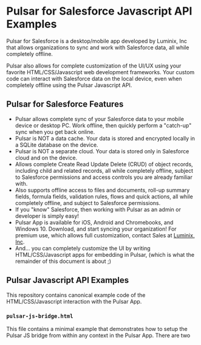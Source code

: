 Pulsar for Salesforce Javascript API Examples
=============================================

Pulsar for Salesforce is a desktop/mobile app developed by Luminix, Inc that allows organizations to sync and work with Salesforce data, all while completely offline.

Pulsar also allows for complete customization of the UI/UX using your favorite HTML/CSS/Javascript web development frameworks.  Your custom code can interact with Salesforce data on the local device, even when completely offline using the Pulsar Javascript API.

Pulsar for Salesforce Features
------------------------------
- Pulsar allows complete sync of your Salesforce data to your mobile device or desktop PC. Work offline, then quickly perform a "catch-up" sync when you get back online.
- Pulsar is NOT a data cache.  Your data is stored and encrypted locally in a SQLite database on the device.
- Pulsar is NOT a separate cloud.  Your data is stored only in Salesforce cloud and on the device.
- Allows complete Create Read Update Delete (CRUD) of object records, including child and related records, all while completely offline, subject to Salesforce permissions and access controls you are already familiar with.
- Also supports offline access to files and documents, roll-up summary fields, formula fields, validation rules, flows and quick actions, all while completely offline, and subject to Salesforce permissions.
- If you "know" Salesforce, then working with Pulsar as an admin or developer is simply easy!
- Pulsar App is available for iOS, Android and Chromebooks, and Windows 10.  Download, and start syncing your organization!  For premium use, which allows full customization, contact Sales at [Luminix, Inc](https://www.luminixinc.com).
- And... you can completely customize the UI by writing HTML/CSS/Javascript apps for embedding in Pulsar, (which is what the remainder of this document is about ;)

Pulsar Javascript API Examples
------------------------------

This repository contains canonical example code of the HTML/CSS/Javascript interaction with the Pulsar App.

### `pulsar-js-bridge.html`

This file contains a minimal example that demonstrates how to setup the Pulsar JS bridge from within any context in the Pulsar App. There are two <script> blocks in the header. The first contains all the code required to prepare the bridge for your application. The second is a minimal example of how to start an application. The connecting bit of code between these two in this particular case is the function startApp(). This is defined in second <script> block, and called in the first. You can rename this function, but make sure that you modify the function calls in the first block of code to reflect any naming changes.

### `hello.html`

A simple, self-contained, "hello world" example that exercises the Pulsar Javascript API.  Performs some simple queries and prints out the results.

### `helloembed.html`

Similar to `hello.html` example, but launches another document/app within an iframe.  This document can also make API calls into Pulsar.

### `hellosync.html`

Similar to `hello.html` example, but also sets up to monitor sync process updates.  Homework assignment: Suppress the main Pulsar sync banner using the appropriate Pulsar Setting and implement your own sync banner in HTML/CSS Javascript! ;)

Running the Examples in Pulsar
------------------------------

To view these examples in Pulsar:

- Upload the HTML file(s) to Salesforce, specifically upload them into your org's Content Library (or Files section)
- Launch Pulsar app on your device, login again if prompted, and resync Pulsar
- After sync, navigate to the document under the Pulsar Content Library (Files) tab and open it

Pulsar Developer REPL
---------------------

The process to upload changes to Salesforce, resync Pulsar to view them, and edit/repeat, is extremely time-consuming and error-prone.  Luckily, after you have the file(s) initially uploaded and displaying in Pulsar, you can switch to a quicker _local REPL experience (Read, Eval/Edit, Print, Loop)_...

For quicker editing and debugging of your HTML/JS code you will need to set up a [local development server](https://luminix.atlassian.net/wiki/spaces/PD/pages/831029249/Local+Development+Server).  

WARNING: running a local development server is only recommended for testing orgs, not orgs that are in production.  Caveat Programmer!

### `testserve.js`

Running `node testserve.js` will serve the `hello.html` file at http://127.0.0.1:3002.  (Note that if the _Node.js_ server fails to start, then you may need to install _Node.js_ on your development machine).

Once Pulsar is configured correctly, (don't forget to toggle the "ENABLE DEVELOPMENT SERVER" switch on the advanced settings page), go back to the `hello.html` document in the Content Library (Files) tab.  Pulsar will now connect to http://127.0.0.1:3002 when you next (re-)open the document.

At this point, you can locally change `hello.html`, and when you restart the server and/or refresh the page (or re-open the document) from Pulsar, you should see your changes show up.

### `testservedir.js`

This is a more complex example server that is designed to serve a toplevel `index.html` as well as a hierarchy of other HTML, JS, CSS, fonts, etc, files.  Incidentally, for any moderately complex app designed to run in Pulsar, you will want to [develop and bundle it as a _`.pulsarapp`_ format](https://luminix.atlassian.net/wiki/spaces/PD/pages/49152017/3-1.+Pulsar+as+a+Platform#id-3-1.PulsarasaPlatform-Bundlinganddeployingyourwebappas.pulsarappformat).

### Third Party Tooling

Now because you are serving file(s) to Pulsar locally from your development machine, you can use all your favorite HTML/JS tools (Visual Studio Code, Edge DevTools, Chromium developer tools, etc) to edit and actually debug your code live running in Pulsar.

Extra Resources
---------------

- [Admin/developer Pulsar for Salesforce Wiki](https://luminix.atlassian.net/wiki/spaces/PD) &mdash; toplevel wiki for Pulsar Setting for Salesforce admins
- [Pulsar as a Platform](https://luminix.atlassian.net/wiki/spaces/PD/pages/49152017/3-1.+Pulsar+as+a+Platform) &mdash; information about building HTML/JS apps for Pulsar, _`.pulsarapp`_ format, etc
- [Local Development Server](https://luminix.atlassian.net/wiki/spaces/PD/pages/831029249/Local+Development+Server)

Lightning Web Components
------------------------

Pulsar currently has preliminary support for LWC.  For more information, please inquire with our [Support team](https://www.luminixinc.com).

Contributing
------------

We appreciate your comments, issues, ideas!
